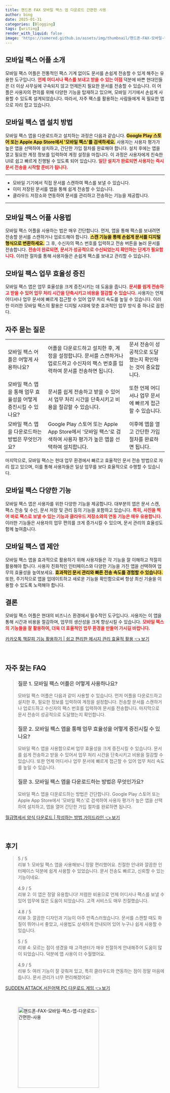 ```yaml
---
title: 핸드폰 FAX 모바일 팩스 앱 다운로드 간편한 사용
author: bing
date: 2025-01-31
categories: [Blogging]
tags: [writing]
render_with_liquid: false
image: 'https://somered.github.io/assets/img/thumbnail/핸드폰-FAX-모바일-팩스-앱-다운로드-간편한-사용.webp'
---
```



<h2 id='모바일_팩스_어플_소개'>모바일 팩스 어플 소개</h2>

<p>모바일 팩스 어플은 전통적인 팩스 기계 없이도 문서를 손쉽게 전송할 수 있게 해주는 유용한 도구입니다. <b><span style="color: #ee2323;">언제 어디서나 팩스를 보내고 받을 수 있는 이점</span></b> 덕분에 바쁜 현대인들은 더 이상 사무실에 구속되지 않고 언제든지 필요한 문서를 전송할 수 있습니다. 이 어플은 사용자의 편의를 위해 다양한 기능을 탑재하고 있으며, 모바일 기기에서 손쉽게 사용할 수 있도록 설계되었습니다. 따라서, 자주 팩스를 활용하는 사람들에게 꼭 필요한 앱으로 자리 잡고 있습니다.</p>

<h2 id='모바일_팩스_앱_설치_방법'>모바일 팩스 앱 설치 방법</h2>

<p>모바일 팩스 앱을 다운로드하고 설치하는 과정은 다음과 같습니다. <b><span style="background-color: #ffe066;">Google Play 스토어 또는 Apple App Store에서 '모바일 팩스'를 검색하세요.</span></b> 사용자는 사용자 평가가 높은 앱을 선택하여 설치하고, 간단한 가입 절차를 완료해야 합니다. 설치 후에는 앱을 열고 필요한 계정 정보를 입력하여 계정 설정을 마칩니다. 이 과정은 사용자에게 친숙한 UI로 쉽고 빠르게 진행될 수 있도록 되어 있습니다. <b><span style="color: #ee2323;">일단 설치가 완료되면 사용자는 즉시 문서 전송을 시작할 준비가 됩니다.</span></b></p>

<hr />

<ul>
    <li>모바일 기기에서 직접 문서를 스캔하여 팩스를 보낼 수 있습니다.</li>
    <li>이미 저장된 문서를 앱을 통해 쉽게 전송할 수 있습니다.</li>
    <li>클라우드 저장소와 연동하여 문서를 관리하고 전송하는 기능을 제공합니다.</li>
</ul>

<hr />

<h2 id='모바일_팩스_어플_사용법'>모바일 팩스 어플 사용법</h2>

<p>모바일 팩스 어플을 사용하는 법은 매우 간단합니다. 먼저, 앱을 통해 팩스를 보내려면 전송할 문서를 스캔하거나 업로드해야 합니다. <b><span style="background-color: #ffe066;">스캔 기능을 통해 손쉽게 문서를 디지털 형식으로 변환하세요.</span></b> 그 후, 수신자의 팩스 번호를 입력하고 전송 버튼을 눌러 문서를 전송합니다. <b><span style="color: #ee2323;">전송이 완료되면, 문서가 성공적으로 수신되었는지 확인하는 단계가 필요합니다.</span></b> 이러한 절차를 통해 사용자들은 손쉽게 팩스를 보내고 관리할 수 있습니다.</p>

<h2 id='모바일_팩스_업무_효율성_증진'>모바일 팩스 업무 효율성 증진</h2>

<p>모바일 팩스 앱은 업무 효율성을 크게 증진시키는 데 도움을 줍니다. <b><span style="color: #ee2323;">문서를 쉽게 전송하고 받을 수 있어 업무 처리 시간을 단축시키고 비용을 절감할 수 있습니다.</span></b> 사용자는 언제 어디서나 업무 문서에 빠르게 접근할 수 있어 업무 처리 속도를 높일 수 있습니다. 이러한 이러한 모바일 팩스의 활용은 디지털 시대에 맞춘 효과적인 업무 방식 중 하나로 꼽힌다.</p>

<h2 id='자주_묻는_질문'>자주 묻는 질문</h2>

<table>
    <tr>
        <td>모바일 팩스 어플은 어떻게 사용하나요?</td>
        <td>어플을 다운로드하고 설치한 후, 계정을 설정합니다. 문서를 스캔하거나 업로드하고 수신자의 팩스 번호를 입력하여 문서를 전송하면 됩니다.</td>
        <td>문서 전송이 성공적으로 도달했는지 확인하는 것이 중요합니다.</td>
    </tr>
    <tr>
        <td>모바일 팩스 앱을 통해 업무 효율성을 어떻게 증진시킬 수 있나요?</td>
        <td>문서를 쉽게 전송하고 받을 수 있어서 업무 처리 시간을 단축시키고 비용을 절감할 수 있습니다.</td>
        <td>또한 언제 어디서나 업무 문서에 빠르게 접근할 수 있습니다.</td>
    </tr>
    <tr>
        <td>모바일 팩스 앱을 다운로드하는 방법은 무엇인가요?</td>
        <td>Google Play 스토어 또는 Apple App Store에서 '모바일 팩스'로 검색하여 사용자 평가가 높은 앱을 선택하여 설치합니다.</td>
        <td>이후에 앱을 열고 간단한 가입 절차를 완료하면 됩니다.</td>
    </tr>
</table>

<p>마지막으로, 모바일 팩스는 현대 업무 환경에서 빠르고 효율적인 문서 전송 방법으로 자리 잡고 있으며, 이를 통해 사용자들은 일상 업무를 보다 효율적으로 수행할 수 있습니다.</p>

<h2 id='모바일_팩스_다양한_기능'>모바일 팩스 다양한 기능</h2>

<p>모바일 팩스 앱은 사용자를 위한 다양한 기능을 제공합니다. 대부분의 앱은 문서 스캔, 팩스 전송 및 수신, 문서 저장 및 관리 등의 기능을 포함하고 있습니다. <b><span style="color: #ee2323;">특히, 사진을 찍어 바로 팩스로 보낼 수 있는 기능과 클라우드 저장소와의 연동 기능은 매우 유용합니다.</span></b> 이러한 기능들은 사용자의 업무 편의를 크게 증가시킬 수 있으며, 문서 관리의 효율성도 함께 높여줍니다.</p>

<h2 id='모바일_팩스_앱_제안'>모바일 팩스 앱 제안</h2>

<p>모바일 팩스 앱을 효과적으로 활용하기 위해 사용자들은 각 기능을 잘 이해하고 적절히 활용해야 합니다. 사용자 친화적인 인터페이스와 다양한 기능을 가진 앱을 선택하여 업무의 효율성을 높여보세요. <b><span style="background-color: #ffe066;">효과적인 문서 관리와 빠른 전송 속도를 경험할 수 있습니다.</span></b> 또한, 주기적으로 앱을 업데이트하고 새로운 기능을 확인함으로써 항상 최신 기술을 이용할 수 있도록 노력해야 합니다.</p>

<h2 id='결론'>결론</h2>

<p>모바일 팩스 어플은 현대의 비즈니스 환경에서 필수적인 도구입니다. 사용자는 이 앱을 통해 시간과 비용을 절감하며, 업무의 생산성을 크게 향상시킬 수 있습니다. <b><span style="color: #ee2323;">모바일 팩스의 기능들을 잘 활용하여, 더욱 더 효율적인 업무 환경을 만들어 가시길 바랍니다.</span></b></p>


<p><a class="click-button" title="카카오톡 책갈피 기능 활용하기 | 쉽고 편리한 메시지 관리 효율적 활용" href="https://somered.github.io/posts/%EC%B9%B4%EC%B9%B4%EC%98%A4%ED%86%A1-%EC%B1%85%EA%B0%88%ED%94%BC-%EA%B8%B0%EB%8A%A5-%ED%99%9C%EC%9A%A9%ED%95%98%EA%B8%B0-%EC%89%BD%EA%B3%A0-%ED%8E%B8%EB%A6%AC%ED%95%9C-%EB%A9%94%EC%8B%9C%EC%A7%80-%EA%B4%80%EB%A6%AC-%ED%9A%A8%EC%9C%A8%EC%A0%81-%ED%99%9C%EC%9A%A9/" rel="dofollow">카카오톡 책갈피 기능 활용하기 | 쉽고 편리한 메시지 관리 효율적 활용 👈 보기</a></p><br>
<h2 id='자주_찾는_FAQ'>자주 찾는 FAQ</h2>
<div itemscope="" itemtype="https://schema.org/FAQPage"> 
<blockquote> 
<div itemscope="" itemprop="mainEntity" itemtype="https://schema.org/Question"> 
<h3 itemprop="name">질문 1. 모바일 팩스 어플은 어떻게 사용하나요?</h3> 
<div itemscope="" itemprop="acceptedAnswer" itemtype="https://schema.org/Answer"> 
<span itemprop="text"> 
<p>모바일 팩스 어플은 다음과 같이 사용할 수 있습니다. 먼저 어플을 다운로드하고 설치한 후, 필요한 정보를 입력하여 계정을 설정합니다. 전송할 문서를 스캔하거나 업로드하고 수신자의 팩스 번호를 입력하여 문서를 전송합니다. 마지막으로 문서 전송이 성공적으로 도달했는지 확인합니다.</p> 
</span> 
</div> 
</div> 

<div itemscope="" itemprop="mainEntity" itemtype="https://schema.org/Question"> 
<h3 itemprop="name">질문 2. 모바일 팩스 앱을 통해 업무 효율성을 어떻게 증진시킬 수 있나요?</h3> 
<div itemscope="" itemprop="acceptedAnswer" itemtype="https://schema.org/Answer"> 
<span itemprop="text"> 
<p>모바일 팩스 앱을 사용함으로써 업무 효율성을 크게 증진시킬 수 있습니다. 문서를 쉽게 전송하고 받을 수 있어서 업무 처리 시간을 단축시키고 비용을 절감할 수 있습니다. 또한 언제 어디서나 업무 문서에 빠르게 접근할 수 있어 업무 처리 속도를 높일 수 있습니다.</p> 
</span> 
</div> 
</div> 

<div itemscope="" itemprop="mainEntity" itemtype="https://schema.org/Question"> 
<h3 itemprop="name">질문 3. 모바일 팩스 앱을 다운로드하는 방법은 무엇인가요?</h3> 
<div itemscope="" itemprop="acceptedAnswer" itemtype="https://schema.org/Answer"> 
<span itemprop="text"> 
<p>모바일 팩스 앱을 다운로드하는 방법은 간단합니다. Google Play 스토어 또는 Apple App Store에서 '모바일 팩스'로 검색하여 사용자 평가가 높은 앱을 선택하여 설치하고, 앱을 열어 간단한 가입 절차를 완료하면 됩니다.</p> 
</span> 
</div> 
</div> 
</blockquote> 
</div>
<p><a class="click-button" title="월급명세서 양식 다운로드 | 작성하는 방법 가이드라인" href="https://somered.github.io/posts/%EC%9B%94%EA%B8%89%EB%AA%85%EC%84%B8%EC%84%9C-%EC%96%91%EC%8B%9D-%EB%8B%A4%EC%9A%B4%EB%A1%9C%EB%93%9C-%EC%9E%91%EC%84%B1%ED%95%98%EB%8A%94-%EB%B0%A9%EB%B2%95-%EA%B0%80%EC%9D%B4%EB%93%9C%EB%9D%BC%EC%9D%B8/" rel="dofollow">월급명세서 양식 다운로드 | 작성하는 방법 가이드라인 👈 보기</a></p><br>
<h2 id='후기'>후기</h2>
<div itemscope itemtype="https://schema.org/Product">
  <blockquote>
  <div itemprop="review" itemscope itemtype="https://schema.org/Review">
      <div itemprop="reviewRating" itemscope itemtype="https://schema.org/Rating"> <span itemprop="ratingValue">5</span> / <span itemprop="bestRating">5</span> </div>
      <span itemprop="reviewBody">리뷰 1: 모바일 팩스 앱을 사용해보니 정말 편리했어요. 친절한 안내와 깔끔한 인터페이스 덕분에 쉽게 사용할 수 있었습니다. 문서 전송도 빠르고, 신뢰할 수 있는 기능이네요.</span>
  </div>
  <br>
  <div itemprop="review" itemscope itemtype="https://schema.org/Review">
      <div itemprop="reviewRating" itemscope itemtype="https://schema.org/Rating"> <span itemprop="ratingValue">4.9</span> / <span itemprop="bestRating">5</span> </div>
      <span itemprop="reviewBody">리뷰 2: 이 앱은 정말 유용합니다! 저렴한 비용으로 언제 어디서나 팩스를 보낼 수 있어 업무에 많은 도움이 되었습니다. 고객 서비스도 매우 친절했습니다.</span>
  </div>
  <br>
  <div itemprop="review" itemscope itemtype="https://schema.org/Review">
      <div itemprop="reviewRating" itemscope itemtype="https://schema.org/Rating"> <span itemprop="ratingValue">4.8</span> / <span itemprop="bestRating">5</span> </div>
      <span itemprop="reviewBody">리뷰 3: 깔끔한 디자인과 기능이 아주 만족스러웠습니다. 문서를 스캔할 때도 화질이 뛰어나서 좋았고, 사용법도 상세하게 안내되어 있어 누구나 쉽게 사용할 수 있습니다.</span>
  </div>
  <br>
  <div itemprop="review" itemscope itemtype="https://schema.org/Review">
      <div itemprop="reviewRating" itemscope itemtype="https://schema.org/Rating"> <span itemprop="ratingValue">5</span> / <span itemprop="bestRating">5</span> </div>
      <span itemprop="reviewBody">리뷰 4: 모르는 점이 생겼을 때 고객센터가 매우 친절하게 안내해주어 도움이 많이 되었습니다. 덕분에 앱 사용이 더 수월했어요.</span>
  </div>
  <br>
  <div itemprop="review" itemscope itemtype="https://schema.org/Review">
      <div itemprop="reviewRating" itemscope itemtype="https://schema.org/Rating"> <span itemprop="ratingValue">4.9</span> / <span itemprop="bestRating">5</span> </div>
      <span itemprop="reviewBody">리뷰 5: 여러 기능이 잘 갖춰져 있고, 특히 클라우드와 연동하는 점이 정말 마음에 듭니다. 문서 관리가 너무 편리해졌어요!</span>
  </div>
  </blockquote>
</div>
<p><a class="click-button" title="SUDDEN ATTACK 서든어택 PC 다운로드 게임" href="https://somered.github.io/posts/SUDDEN-ATTACK-%EC%84%9C%EB%93%A0%EC%96%B4%ED%83%9D-PC-%EB%8B%A4%EC%9A%B4%EB%A1%9C%EB%93%9C-%EA%B2%8C%EC%9E%84/" rel="dofollow">SUDDEN ATTACK 서든어택 PC 다운로드 게임 👈 보기</a></p><br>
<figure class="image"><img src="https://somered.github.io/assets/img/thumbnail/핸드폰-FAX-모바일-팩스-앱-다운로드-간편한-사용.webp" alt="핸드폰-FAX-모바일-팩스-앱-다운로드-간편한-사용" width="256" height="256"></figure>